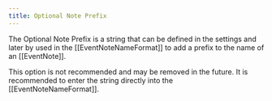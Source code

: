 ```yaml
---
title: Optional Note Prefix
---
```


The Optional Note Prefix is a string that can be defined in the settings and later by used in the [[EventNoteNameFormat]] to add a prefix to the name of an [[EventNote]].

This option is not recommended and may be removed in the future. It is recommended to enter the string directly into the [[EventNoteNameFormat]].
